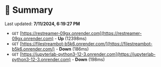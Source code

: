 # 📖 Summary
Last updated: **7/11/2024, 6:19:27 PM**

- `GET` [https://restreamer-09gx.onrender.com](https://restreamer-09gx.onrender.com) - **Up** (12398ms)
- `GET` [https://filestreambot-b5k6.onrender.com/](https://filestreambot-b5k6.onrender.com/) - **Down** (186ms)
- `GET` [https://jupyterlab-python3-12-3.onrender.com](https://jupyterlab-python3-12-3.onrender.com) - **Down** (198ms)
